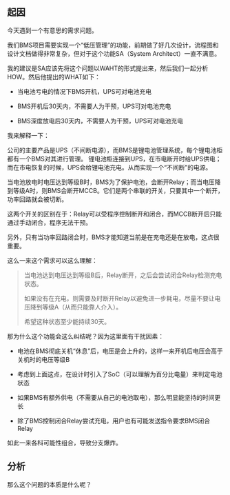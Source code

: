 ## 起因

今天遇到一个有意思的需求问题。

我们BMS项目需要实现一个“低压管理”的功能，前期做了好几次设计，流程图和设计文档做得非常复杂，但对于这个功能SA（System Architect）一直不满意。

我的建议是SA应该先将这个问题以WAHT的形式提出来，然后我们一起分析HOW。然后他提出的WHAT如下：

+ 当电池亏电的情况下BMS开机，UPS可对电池充电

+ BMS开机后30天内，不需要人为干预，UPS可对电池充电 

+ BMS深度放电后30天内，不需要人为干预，UPS可对电池充电 

我来解释一下：

公司的主要产品是UPS（不间断电源），而BMS是锂电池管理系统，每个锂电池柜都有一个BMS对其进行管理。
锂电池柜连接到UPS，在市电断开时给UPS供电；而在市电恢复的时候，UPS会给锂电池充电。从而实现一个“不间断”的电源。

当电池放电时电压达到等级B时，BMS为了保护电池，会断开Relay；而当电压降到等级A时，则BMS会断开MCCB。它们是两个串联的开关，只要其中一个断开，功率回路就会被切断。

这两个开关的区别在于：Relay可以受程序控制断开和闭合，而MCCB断开后只能通过手动闭合，程序无法干预。

另外，只有当功率回路闭合时，BMS才能知道当前是在充电还是在放电，这点很重要。

这么一来这个需求可以这么理解：

> 当电池达到电压达到等级B后，Relay断开，之后会尝试闭合Relay检测充电状态。
> 
> 如果没有在充电，则需要及时断开Relay以避免进一步耗电，尽量不要让电压降到等级A（从而只能靠人介入）。
> 
> 希望这种状态至少能持续30天。

那为什么这个功能会这么纠结呢？因为这里面有干扰因素：

+ 电池在BMS彻底关机“休息”后，电压是会上升的，这样一来开机后电压会高于关机时的电压等级B

+ 考虑到上面这点，在设计时引入了SoC（可以理解为百分比电量）来判定电池状态

+ 如果BMS有额外供电（不需要从自己的电池取电），那么明显能坚持的时间更长

+ 除了BMS控制闭合Relay尝试充电，用户也有可能发送指令要求BMS闭合Relay

如此一来各科可能性组合，导致分支爆炸。


## 分析

那么这个问题的本质是什么呢？

> 





